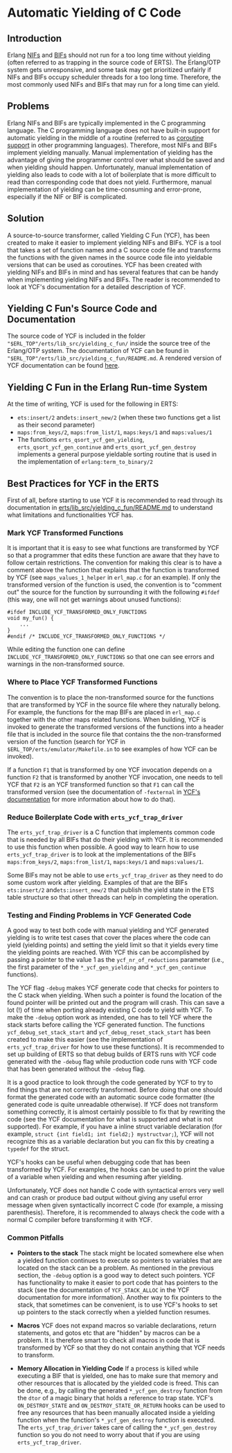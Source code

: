 Automatic Yielding of C Code
============================

Introduction
------------

Erlang [NIFs](http://erlang.org/doc/tutorial/nif.html) and
[BIFs](http://erlang.org/pipermail/erlang-questions/2009-October/046899.html)
should not run for a too long time without yielding (often referred to
as trapping in the source code of ERTS). The Erlang/OTP system gets
unresponsive, and some task may get prioritized unfairly if NIFs and
BIFs occupy scheduler threads for a too long time. Therefore, the most
commonly used NIFs and BIFs that may run for a long time can yield.

Problems
--------

Erlang NIFs and BIFs are typically implemented in the C programming
language. The C programming language does not have built-in support
for automatic yielding in the middle of a routine (referred to as
[coroutine support](https://en.wikipedia.org/wiki/Coroutine) in other
programming languages). Therefore, most NIFs and BIFs implement
yielding manually. Manual implementation of yielding has the advantage
of giving the programmer control over what should be saved and when
yielding should happen. Unfortunately, manual implementation of
yielding also leads to code with a lot of boilerplate that is more
difficult to read than corresponding code that does not
yield. Furthermore, manual implementation of yielding can be
time-consuming and error-prone, especially if the NIF or BIF is
complicated.

Solution
--------

A source-to-source transformer, called Yielding C Fun (YCF), has been
created to make it easier to implement yielding NIFs and BIFs. YCF is
a tool that takes a set of function names and a C source code file and
transforms the functions with the given names in the source code file
into yieldable versions that can be used as coroutines. YCF has been
created with yielding NIFs and BIFs in mind and has several features
that can be handy when implementing yielding NIFs and BIFs. The reader
is recommended to look at YCF's documentation for a detailed
description of YCF.

Yielding C Fun's Source Code and Documentation
----------------------------------------------

The source code of YCF is included in the folder
`"$ERL_TOP"/erts/lib_src/yielding_c_fun/` inside the source tree of
the Erlang/OTP system. The documentation of YCF can be found in
`"$ERL_TOP"/erts/lib_src/yielding_c_fun/README.md`. A rendered version
of YCF documentation can be found
[here](https://github.com/erlang/otp/erts/lib_src/yielding_c_fun/README.md).

Yielding C Fun in the Erlang Run-time System
-------------------------------------------

At the time of writing, YCF is used for the following in ERTS:

* `ets:insert/2` and`ets:insert_new/2` (when these two functions get a list as their second parameter)
* `maps:from_keys/2`, `maps:from_list/1`, `maps:keys/1` and `maps:values/1`
* The functions `erts_qsort_ycf_gen_yielding`,
  `erts_qsort_ycf_gen_continue` and `erts_qsort_ycf_gen_destroy`
  implements a general purpose yieldable sorting routine that is used
  in the implementation of `erlang:term_to_binary/2`

Best Practices for YCF in the ERTS
-------------------------------------------

First of all, before starting to use YCF it is recommended to read
through its documentation in
[erts/lib_src/yielding_c_fun/README.md](https://github.com/erlang/otp/erts/lib_src/yielding_c_fun/README.md)
to understand what limitations and functionalities YCF has.

### Mark YCF Transformed Functions

It is important that it is easy to see what functions are transformed
by YCF so that a programmer that edits these function are aware that
they have to follow certain restrictions. The convention for making
this clear is to have a comment above the function that explains that
the function is transformed by YCF (see `maps_values_1_helper` in
`erl_map.c` for an example). If only the transformed version of the
function is used, the convention is to "comment out" the source for the
function by surrounding it with the following `#ifdef` (this way, one
will not get warnings about unused functions):


```
#ifdef INCLUDE_YCF_TRANSFORMED_ONLY_FUNCTIONS
void my_fun() {
    ...
}
#endif /* INCLUDE_YCF_TRANSFORMED_ONLY_FUNCTIONS */
```

While editing the function one can define
`INCLUDE_YCF_TRANSFORMED_ONLY_FUNCTIONS` so that one can see errors
and warnings in the non-transformed source.


### Where to Place YCF Transformed Functions

The convention is to place the non-transformed source for the functions
that are transformed by YCF in the source file where they naturally
belong. For example, the functions for the map BIFs are placed in
`erl_map.c` together with the other maps related functions. When
building, YCF is invoked to generate the transformed versions of the
functions into a header file that is included in the source file that
contains the the non-transformed version of the function (search for
YCF in `$ERL_TOP/erts/emulator/Makefile.in` to see examples of how YCF
can be invoked).

If a function `F1` that is transformed by one YCF invocation depends
on a function `F2` that is transformed by another YCF invocation, one
needs to tell YCF that `F2` is an YCF transformed function so that
`F1` can call the transformed version (see the documentation of
`-fexternal` in [YCF's documentation](https://github.com/erlang/otp/erts/lib_src/yielding_c_fun/README.md)
for more information about how to do that).


### Reduce Boilerplate Code with `erts_ycf_trap_driver`

The `erts_ycf_trap_driver` is a C function that implements common code
that is needed by all BIFs that do their yielding with YCF. It is
recommended to use this function when possible. A good way to learn
how to use `erts_ycf_trap_driver` is to look at the implementations of
the BIFs `maps:from_keys/2`, `maps:from_list/1`, `maps:keys/1` and
`maps:values/1`.

Some BIFs may not be able to use `erts_ycf_trap_driver` as they need
to do some custom work after yielding. Examples of that are the BIFs
`ets:insert/2` and`ets:insert_new/2` that publish the yield state in
the ETS table structure so that other threads can help in completing
the operation.


### Testing and Finding Problems in YCF Generated Code

A good way to test both code with manual yielding and YCF generated
yielding is to write test cases that cover the places where the code
can yield (yielding points) and setting the yield limit so that it
yields every time the yielding points are reached. With YCF this can
be accomplished by passing a pointer to the value 1 as the
`ycf_nr_of_reductions` parameter (i.e., the first parameter of the
`*_ycf_gen_yielding` and `*_ycf_gen_continue` functions).

The YCF flag `-debug` makes YCF generate code that checks for pointers
to the C stack when yielding. When such a pointer is found the
location of the found pointer will be printed out and the program will
crash. This can save a lot (!) of time when porting already existing C
code to yield with YCF. To make the `-debug` option work as intended,
one has to tell YCF where the stack starts before calling the YCF
generated function. The functions `ycf_debug_set_stack_start` and
`ycf_debug_reset_stack_start` has been created to make this easier
(see the implementation of `erts_ycf_trap_driver` for how to use these
functions). It is recommended to set up building of ERTS so that debug
builds of ERTS runs with YCF code generated with the `-debug` flag
while production code runs with YCF code that has been generated
without the `-debug` flag.

It is a good practice to look through the code generated by YCF to try
to find things that are not correctly transformed. Before doing that
one should format the generated code with an automatic source code
formatter (the generated code is quite unreadable otherwise). If YCF
does not transform something correctly, it is almost certainly possible
to fix that by rewriting the code (see the YCF documentation for what
is supported and what is not supported). For example, if you have a
inline struct variable declaration (for example,
`struct {int field1; int field2;} mystructvar;`), YCF will not recognize this
as a variable declaration but you can fix this by creating a `typedef`
for the struct.

YCF's hooks can be useful when debugging code that has been transformed
by YCF. For examples, the hooks can be used to print the value of a
variable when yielding and when resuming after yielding.

Unfortunately, YCF does not handle C code with syntactical errors very
well and can crash or produce bad output without giving any useful
error message when given syntactically incorrect C code (for example,
a missing parenthesis). Therefore, it is recommended to always check
the code with a normal C compiler before transforming it with YCF.

### Common Pitfalls

* **Pointers to the stack** The stack might be located somewhere else
  when a yielded function continues to execute so pointers to
  variables that are located on the stack can be a problem. As
  mentioned in the previous section, the `-debug` option is a good way
  to detect such pointers. YCF has functionality to make it easier to
  port code that has pointers to the stack (see the documentation of
  `YCF_STACK_ALLOC` in the YCF documentation for more
  information). Another way to fix pointers to the stack, that
  sometimes can be convenient, is to use YCF's hooks to set up
  pointers to the stack correctly when a yielded function resumes.

* **Macros** YCF does not expand macros so variable declarations,
  return statements, and gotos etc that are "hidden" by macros can be
  a problem. It is therefore smart to check all macros in code that is
  transformed by YCF so that they do not contain anything that YCF
  needs to transform.

* **Memory Allocation in Yielding Code** If a process is killed while
  executing a BIF that is yielded, one has to make sure that memory
  and other resources that is allocated by the yielded code is
  freed. This can be done, e.g., by calling the generated
  `*_ycf_gen_destroy` function from the `dtor` of a magic binary that
  holds a reference to trap state. YCF's `ON_DESTROY_STATE` and
  `ON_DESTROY_STATE_OR_RETURN` hooks can be used to free any resources
  that has been manually allocated inside a yielding function when the
  function's `*_ycf_gen_destroy` function is executed. The
  `erts_ycf_trap_driver` takes care of calling the `*_ycf_gen_destroy`
  function so you do not need to worry about that if you are using
  `erts_ycf_trap_driver`.
